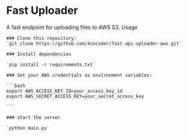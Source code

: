 # Fast Uploader

A fast endpoint for uploading files to AWS S3.
Usage

    ### Clone this repository:
    `git clone https://github.com/4cecoder/fast-api-uploader-aws.git`
    
    ### Install dependencies
    
    `pip install -r requirements.txt`
    
    ### Set your AWS credentials as environment variables:
    
    ```bash
    export AWS_ACCESS_KEY_ID=your_access_key_id
    export AWS_SECRET_ACCESS_KEY=your_secret_access_key
    
    ```
    
    ### start the server
    
    `python main.py`
